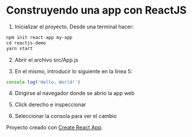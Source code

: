 # Construyendo una app con ReactJS

1) Inicializar el proyecto. Desde una terminal hacer:

```js
npm init react-app my-app
cd reactjs-demo
yarn start
```

2) Abrir el archivo src/App.js

3) En el mismo, introducir lo siguiente en la linea 5:

```js
console.log('Hello, World!')
```

4) Dirigirse al navegador donde se abrio la app web

5) Click derecho e inspeccionar

6) Seleccionar la consola para ver el cambio

Proyecto creado con [Create React App](https://github.com/facebook/create-react-app).
